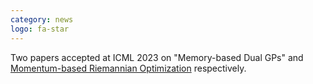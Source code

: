 ```yaml
---
category: news
logo: fa-star
---
```


Two papers accepted at ICML 2023 on "Memory-based Dual GPs" and <a href="https://arxiv.org/abs/2302.09738" target="_blank">Momentum-based Riemannian Optimization</a> respectively.
